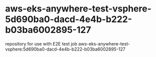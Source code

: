 # aws-eks-anywhere-test-vsphere-5d690ba0-dacd-4e4b-b222-b03ba6002895-127
repository for use with E2E test job aws-eks-anywhere-test-vsphere:5d690ba0-dacd-4e4b-b222-b03ba6002895-127
